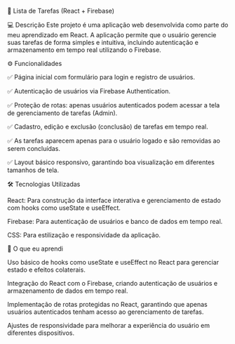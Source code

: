 📌 Lista de Tarefas (React + Firebase)

💻 Descrição
Este projeto é uma aplicação web desenvolvida como parte do meu aprendizado em React. A aplicação permite que o usuário gerencie suas tarefas de forma simples e intuitiva, incluindo autenticação e armazenamento em tempo real utilizando o Firebase.

⚙️ Funcionalidades

✅ Página inicial com formulário para login e registro de usuários.

✅ Autenticação de usuários via Firebase Authentication.

✅ Proteção de rotas: apenas usuários autenticados podem acessar a tela de gerenciamento de tarefas (Admin).

✅ Cadastro, edição e exclusão (conclusão) de tarefas em tempo real.

✅ As tarefas aparecem apenas para o usuário logado e são removidas ao serem concluídas.

✅ Layout básico responsivo, garantindo boa visualização em diferentes tamanhos de tela.

🛠️ Tecnologias Utilizadas

React: Para construção da interface interativa e gerenciamento de estado com hooks como useState e useEffect.

Firebase: Para autenticação de usuários e banco de dados em tempo real.

CSS: Para estilização e responsividade da aplicação.

🚀 O que eu aprendi

Uso básico de hooks como useState e useEffect no React para gerenciar estado e efeitos colaterais.

Integração do React com o Firebase, criando autenticação de usuários e armazenamento de dados em tempo real.

Implementação de rotas protegidas no React, garantindo que apenas usuários autenticados tenham acesso ao gerenciamento de tarefas.

Ajustes de responsividade para melhorar a experiência do usuário em diferentes dispositivos.
